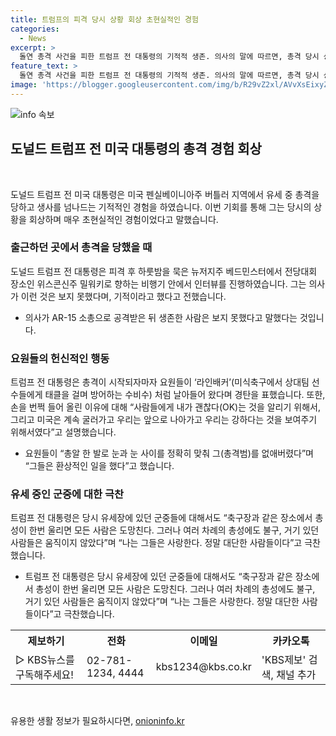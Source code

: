 ```yaml
---
title: 트럼프의 피격 당시 상황 회상 초현실적인 경험
categories:
  - News
excerpt: >
  돌연 총격 사건을 피한 트럼프 전 대통령의 기적적 생존. 의사의 말에 따르면, 총격 당시 상황은 초현실적이었고, 의사조차 이 정도의 생존은 기적이라고 밝혔다. AR-15 소총으로 공격을 받은 트럼프 전 대통령은 생존을 기적으로 여기며 상처를 보여주고, 요원들의 힘으로 살아난 것을 감사히 여기고 있다. 트럼프 전 대통령은 촬영이 허용되지 않아 사진으로 기억되지 못했다고 전했으며, 인터뷰 도중 TV 화면에 자신의 총격 상황을 나타내는 영상이 나오자 처음으로 직접 보았다고 말했다.
feature_text: >
  돌연 총격 사건을 피한 트럼프 전 대통령의 기적적 생존. 의사의 말에 따르면, 총격 당시 상황은 초현실적이었고, 의사조차 이 정도의 생존은 기적이라고 밝혔다. AR-15 소총으로 공격을 받은 트럼프 전 대통령은 생존을 기적으로 여기며 상처를 보여주고, 요원들의 힘으로 살아난 것을 감사히 여기고 있다. 트럼프 전 대통령은 촬영이 허용되지 않아 사진으로 기억되지 못했다고 전했으며, 인터뷰 도중 TV 화면에 자신의 총격 상황을 나타내는 영상이 나오자 처음으로 직접 보았다고 말했다.
image: 'https://blogger.googleusercontent.com/img/b/R29vZ2xl/AVvXsEixyZcFfHzMRdzZMjFBmAUKJYCLCGyLL1o632UiGVXcaFdKo_bkvkuCioo0uUKlGfBVcT3P84aROyZIXSBEx3Aw5nCQ3pTgDom1WDC4m8eifvWiAmWEEVb4x6G_l8C0QH225ldMjyaFvpxGEBGNO37VmDTDMHGhJPq73UglMfDca1-0aw/s1600/blogspot.png'
---
```


<p><img src="https://blogger.googleusercontent.com/img/b/R29vZ2xl/AVvXsEixyZcFfHzMRdzZMjFBmAUKJYCLCGyLL1o632UiGVXcaFdKo_bkvkuCioo0uUKlGfBVcT3P84aROyZIXSBEx3Aw5nCQ3pTgDom1WDC4m8eifvWiAmWEEVb4x6G_l8C0QH225ldMjyaFvpxGEBGNO37VmDTDMHGhJPq73UglMfDca1-0aw/s1600/blogspot.png" alt="info 속보" /></p>

<h2 data-ke-size="size26">도널드 트럼프 전 미국 대통령의 총격 경험 회상</h2>

<p data-ke-size="size16">&nbsp;</p>

<p>도널드 트럼프 전 미국 대통령은 미국 펜실베이니아주 버틀러 지역에서 유세 중 총격을 당하고 생사를 넘나드는 기적적인 경험을 하였습니다. 이번 기회를 통해 그는 당시의 상황을 회상하며 매우 초현실적인 경험이었다고 말했습니다.</p>

<h3>출근하던 곳에서 총격을 당했을 때</h3>

<p data-ke-size="size16">도널드 트럼프 전 대통령은 피격 후 하룻밤을 묵은 뉴저지주 베드민스터에서 전당대회 장소인 위스콘신주 밀워키로 향하는 비행기 안에서 인터뷰를 진행하였습니다. 그는 의사가 이런 것은 보지 못했다며, 기적이라고 했다고 전했습니다.</p>

<ul>
<li>의사가 AR-15 소총으로 공격받은 뒤 생존한 사람은 보지 못했다고 말했다는 것입니다.</li>
</ul>

<h3>요원들의 헌신적인 행동</h3>

<p data-ke-size="size16">트럼프 전 대통령은 총격이 시작되자마자 요원들이 ‘라인배커’(미식축구에서 상대팀 선수들에게 태클을 걸며 방어하는 수비수) 처럼 날아들어 왔다며 경탄을 표했습니다. 또한, 손을 번쩍 들어 올린 이유에 대해 “사람들에게 내가 괜찮다(OK)는 것을 알리기 위해서, 그리고 미국은 계속 굴러가고 우리는 앞으로 나아가고 우리는 강하다는 것을 보여주기 위해서였다”고 설명했습니다.</p>

<ul>
<li>요원들이 “총알 한 발로 눈과 눈 사이를 정확히 맞춰 그(총격범)를 없애버렸다”며 “그들은 환상적인 일을 했다”고 했습니다.</li>
</ul>

<h3>유세 중인 군중에 대한 극찬</h3>

<p data-ke-size="size16">트럼프 전 대통령은 당시 유세장에 있던 군중들에 대해서도 “축구장과 같은 장소에서 총성이 한번 울리면 모든 사람은 도망친다. 그러나 여러 차례의 총성에도 불구, 거기 있던 사람들은 움직이지 않았다”며 “나는 그들은 사랑한다. 정말 대단한 사람들이다”고 극찬했습니다.</p>

<ul>
<li>트럼프 전 대통령은 당시 유세장에 있던 군중들에 대해서도 “축구장과 같은 장소에서 총성이 한번 울리면 모든 사람은 도망친다. 그러나 여러 차례의 총성에도 불구, 거기 있던 사람들은 움직이지 않았다”며 “나는 그들은 사랑한다. 정말 대단한 사람들이다”고 극찬했습니다.</li>
</ul>

<table>
  <tr>
    <th>제보하기</th>
    <th>전화</th>
    <th>이메일</th>
    <th>카카오톡</th>
  </tr>
  <tr>
    <td>▷ KBS뉴스를 구독해주세요!</td>
    <td>02-781-1234, 4444</td>
    <td>kbs1234@kbs.co.kr</td>
    <td>'KBS제보' 검색, 채널 추가</td>
  </tr>
</table>

<p data-ke-size="size16">&nbsp;</p>
유용한 생활 정보가 필요하시다면, <a href="https://onioninfo.kr" rel="dofollow">onioninfo.kr</a>


